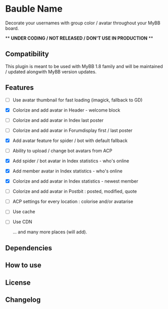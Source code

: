 # Bauble Name
Decorate your usernames with group color / avatar throughout your MyBB board.

** __UNDER CODING / NOT RELEASED / DON'T USE IN PRODUCTION__ **

## Compatibility

This plugin is meant to be used with MyBB 1.8 family and will be maintained / updated alongwith MyBB version updates.

## Features

- [ ] Use avatar thumbnail for fast loading (imagick, fallback to GD)
- [x] Colorize and add avatar in Header - welcome block
- [ ] Colorize and add avatar in Index last poster
- [ ] Colorize and add avatar in Forumdisplay first / last poster
- [x] Add avatar feature for spider / bot with default fallback
- [ ] Ability to upload / change bot avatars from ACP
- [x] Add spider / bot avatar in Index statistics - who's online
- [x] Add member avatar in Index statistics - who's online
- [x] Colorize and add avatar in Index statistics - newest member
- [ ] Colorize and add avatar in Postbit : posted, modified, quote
- [ ] ACP settings for every location : colorise and/or avatarise
- [ ] Use cache
- [ ] Use CDN
    
    ... and many more places (will add).
## Dependencies

## How to use

## License

## Changelog
